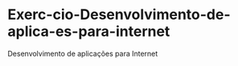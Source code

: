 # Exerc-cio-Desenvolvimento-de-aplica-es-para-internet
Desenvolvimento de aplicações para Internet 
